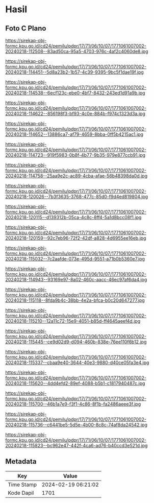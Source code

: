 # Hasil

## Foto C Plano

https://sirekap-obj-formc.kpu.go.id/cd24/pemilu/pdpr/17/71/06/10/07/1771061007002-20240218-112508--83ad50ca-95a5-4703-976c-4af2c4060de8.jpg

https://sirekap-obj-formc.kpu.go.id/cd24/pemilu/pdpr/17/71/06/10/07/1771061007002-20240218-114451--5d8a23b2-1b57-4c39-9395-9bc5f1dae19f.jpg

https://sirekap-obj-formc.kpu.go.id/cd24/pemilu/pdpr/17/71/06/10/07/1771061007002-20240218-114538--6ecf123c-ebe0-4bf7-8432-243ed1d91a9b.jpg

https://sirekap-obj-formc.kpu.go.id/cd24/pemilu/pdpr/17/71/06/10/07/1771061007002-20240218-114622--856198f3-bf93-4c0e-884b-f974c1323d3a.jpg

https://sirekap-obj-formc.kpu.go.id/cd24/pemilu/pdpr/17/71/06/10/07/1771061007002-20240218-114652--13886ca7-af79-4659-8bba-0ff5b4215ac1.jpg

https://sirekap-obj-formc.kpu.go.id/cd24/pemilu/pdpr/17/71/06/10/07/1771061007002-20240218-114723--919f5983-0b8f-4b77-9b35-979e877ccb91.jpg

https://sirekap-obj-formc.kpu.go.id/cd24/pemilu/pdpr/17/71/06/10/07/1771061007002-20240218-114758--25aa9e2c-ac89-4cba-afae-56b48398da0d.jpg

https://sirekap-obj-formc.kpu.go.id/cd24/pemilu/pdpr/17/71/06/10/07/1771061007002-20240218-120026--7b3f3635-3768-477c-85d0-f9d4ed819804.jpg

https://sirekap-obj-formc.kpu.go.id/cd24/pemilu/pdpr/17/71/06/10/07/1771061007002-20240218-120115--d139312b-05ca-4c8c-8ff4-5a1d8bcc08f1.jpg

https://sirekap-obj-formc.kpu.go.id/cd24/pemilu/pdpr/17/71/06/10/07/1771061007002-20240218-120159--92c7eb96-72f2-42df-a828-4d6955ee16eb.jpg

https://sirekap-obj-formc.kpu.go.id/cd24/pemilu/pdpr/17/71/06/10/07/1771061007002-20240218-115032--7c2aafde-073e-495d-9551-a71b0b5360e7.jpg

https://sirekap-obj-formc.kpu.go.id/cd24/pemilu/pdpr/17/71/06/10/07/1771061007002-20240218-114943--93169e97-8a02-460c-aacc-46ec97af6da4.jpg

https://sirekap-obj-formc.kpu.go.id/cd24/pemilu/pdpr/17/71/06/10/07/1771061007002-20240218-115118--8fda9b4c-38bb-4e2a-bfca-b0c20d647277.jpg

https://sirekap-obj-formc.kpu.go.id/cd24/pemilu/pdpr/17/71/06/10/07/1771061007002-20240218-115210--12a11c72-15e9-4051-b85d-ff4645aeef4d.jpg

https://sirekap-obj-formc.kpu.go.id/cd24/pemilu/pdpr/17/71/06/10/07/1771061007002-20240218-115445--ce9d02d9-d094-460b-838e-76ee110f6b12.jpg

https://sirekap-obj-formc.kpu.go.id/cd24/pemilu/pdpr/17/71/06/10/07/1771061007002-20240218-115337--cbaa9e40-3644-40e3-9880-d40ce05fa3e4.jpg

https://sirekap-obj-formc.kpu.go.id/cd24/pemilu/pdpr/17/71/06/10/07/1771061007002-20240218-115620--4dd4efd2-89ef-4088-b5b1-c1817940487c.jpg

https://sirekap-obj-formc.kpu.go.id/cd24/pemilu/pdpr/17/71/06/10/07/1771061007002-20240218-115700--46b1a7e9-f3f1-4c86-8f1b-fa2486aeee3f.jpg

https://sirekap-obj-formc.kpu.go.id/cd24/pemilu/pdpr/17/71/06/10/07/1771061007002-20240218-115736--c6441be5-5d5e-4b00-8c8c-74af8da24542.jpg

https://sirekap-obj-formc.kpu.go.id/cd24/pemilu/pdpr/17/71/06/10/07/1771061007002-20240218-115823--bc962e47-442f-4ca6-ad76-b40ccd3e521d.jpg


## Metadata

| Key        | Value               |
| ---------- | ------------------- |
| Time Stamp | 2024-02-19 06:21:02 |
| Kode Dapil | 1701                |




